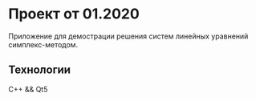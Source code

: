 # Проект от 01.2020

Приложение для демострации решения систем линейных уравнений симплекс-методом.

## Технологии

C++ && Qt5
